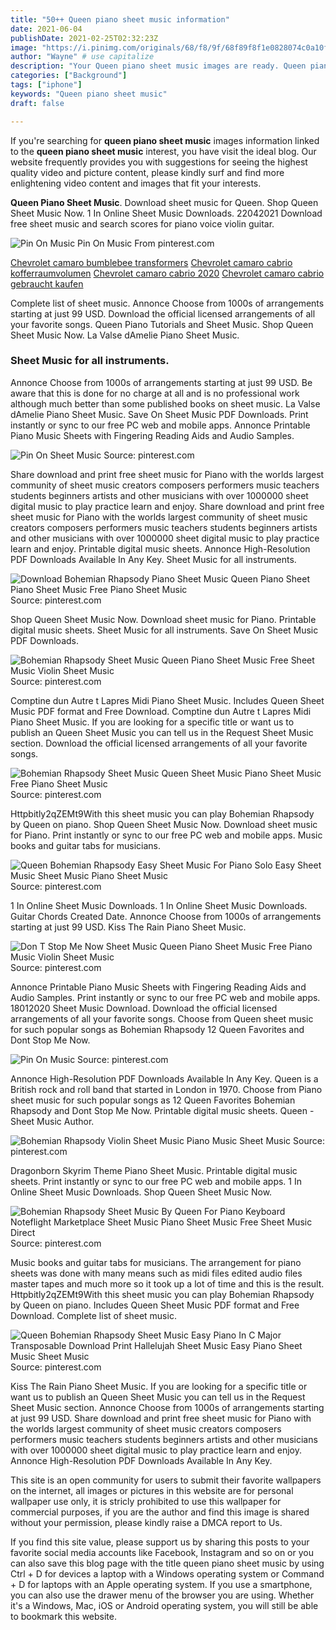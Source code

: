 ```yaml
---
title: "50++ Queen piano sheet music information"
date: 2021-06-04
publishDate: 2021-02-25T02:32:23Z
image: "https://i.pinimg.com/originals/68/f8/9f/68f89f8f1e0828074c0a10f8d639d8d2.gif"
author: "Wayne" # use capitalize
description: "Your Queen piano sheet music images are ready. Queen piano sheet music are a topic that is being searched for and liked by netizens now. You can Download the Queen piano sheet music files here. Find and Download all free images."
categories: ["Background"]
tags: ["iphone"]
keywords: "Queen piano sheet music"
draft: false

---
```


If you're searching for **queen piano sheet music** images information linked to the **queen piano sheet music** interest, you have visit the ideal  blog.  Our website frequently  provides you with  suggestions  for seeing  the highest  quality video and picture  content, please kindly surf and find more enlightening video content and images  that fit your interests.

**Queen Piano Sheet Music**. Download sheet music for Queen. Shop Queen Sheet Music Now. 1 In Online Sheet Music Downloads. 22042021 Download free sheet music and search scores for piano voice violin guitar.

![Pin On Music](https://i.pinimg.com/736x/d2/7e/83/d27e83974d9daa376e99b186c3379056.jpg "Pin On Music")
Pin On Music From pinterest.com

[Chevrolet camaro bumblebee transformers](/chevrolet-camaro-bumblebee-transformers/)
[Chevrolet camaro cabrio kofferraumvolumen](/chevrolet-camaro-cabrio-kofferraumvolumen/)
[Chevrolet camaro cabrio 2020](/chevrolet-camaro-cabrio-2020/)
[Chevrolet camaro cabrio gebraucht kaufen](/chevrolet-camaro-cabrio-gebraucht-kaufen/)

Complete list of sheet music. Annonce Choose from 1000s of arrangements starting at just 99 USD. Download the official licensed arrangements of all your favorite songs. Queen Piano Tutorials and Sheet Music. Shop Queen Sheet Music Now. La Valse dAmelie Piano Sheet Music.

### Sheet Music for all instruments.

Annonce Choose from 1000s of arrangements starting at just 99 USD. Be aware that this is done for no charge at all and is no professional work although much better than some published books on sheet music. La Valse dAmelie Piano Sheet Music. Save On Sheet Music PDF Downloads. Print instantly or sync to our free PC web and mobile apps. Annonce Printable Piano Music Sheets with Fingering Reading Aids and Audio Samples.


![Pin On Sheet Music](https://i.pinimg.com/originals/1f/3c/34/1f3c34f341d962174962f1d00ab1d290.png "Pin On Sheet Music")
Source: pinterest.com

Share download and print free sheet music for Piano with the worlds largest community of sheet music creators composers performers music teachers students beginners artists and other musicians with over 1000000 sheet digital music to play practice learn and enjoy. Share download and print free sheet music for Piano with the worlds largest community of sheet music creators composers performers music teachers students beginners artists and other musicians with over 1000000 sheet digital music to play practice learn and enjoy. Printable digital music sheets. Annonce High-Resolution PDF Downloads Available In Any Key. Sheet Music for all instruments.

![Download Bohemian Rhapsody Piano Sheet Music Queen Piano Sheet Piano Sheet Music Free Piano Sheet Music](https://i.pinimg.com/originals/3a/d5/39/3ad539bca13e0446cadc34049826953d.png "Download Bohemian Rhapsody Piano Sheet Music Queen Piano Sheet Piano Sheet Music Free Piano Sheet Music")
Source: pinterest.com

Shop Queen Sheet Music Now. Download sheet music for Piano. Printable digital music sheets. Sheet Music for all instruments. Save On Sheet Music PDF Downloads.

![Bohemian Rhapsody Sheet Music Queen Piano Sheet Music Free Sheet Music Violin Sheet Music](https://i.pinimg.com/originals/2d/ba/ce/2dbace13b525978c2538d0fc6227511a.jpg "Bohemian Rhapsody Sheet Music Queen Piano Sheet Music Free Sheet Music Violin Sheet Music")
Source: pinterest.com

Comptine dun Autre t Lapres Midi Piano Sheet Music. Includes Queen Sheet Music PDF format and Free Download. Comptine dun Autre t Lapres Midi Piano Sheet Music. If you are looking for a specific title or want us to publish an Queen Sheet Music you can tell us in the Request Sheet Music section. Download the official licensed arrangements of all your favorite songs.

![Bohemian Rhapsody Sheet Music Queen Sheet Music Piano Sheet Music Free Piano Sheet Music](https://i.pinimg.com/736x/81/6d/e3/816de3b9bc39b7d736ae15bf88c18822.jpg "Bohemian Rhapsody Sheet Music Queen Sheet Music Piano Sheet Music Free Piano Sheet Music")
Source: pinterest.com

Httpbitly2qZEMt9With this sheet music you can play Bohemian Rhapsody by Queen on piano. Shop Queen Sheet Music Now. Download sheet music for Piano. Print instantly or sync to our free PC web and mobile apps. Music books and guitar tabs for musicians.

![Queen Bohemian Rhapsody Easy Sheet Music For Piano Solo Easy Sheet Music Sheet Music Piano Sheet Music](https://i.pinimg.com/originals/21/7a/26/217a26dc42b9811694c3f7e50e273d68.png "Queen Bohemian Rhapsody Easy Sheet Music For Piano Solo Easy Sheet Music Sheet Music Piano Sheet Music")
Source: pinterest.com

1 In Online Sheet Music Downloads. 1 In Online Sheet Music Downloads. Guitar Chords Created Date. Annonce Choose from 1000s of arrangements starting at just 99 USD. Kiss The Rain Piano Sheet Music.

![Don T Stop Me Now Sheet Music Queen Piano Sheet Music Free Piano Music Violin Sheet Music](https://i.pinimg.com/originals/25/21/45/2521457dd1e5f583e92a9dfdd4daa691.jpg "Don T Stop Me Now Sheet Music Queen Piano Sheet Music Free Piano Music Violin Sheet Music")
Source: pinterest.com

Annonce Printable Piano Music Sheets with Fingering Reading Aids and Audio Samples. Print instantly or sync to our free PC web and mobile apps. 18012020 Sheet Music Download. Download the official licensed arrangements of all your favorite songs. Choose from Queen sheet music for such popular songs as Bohemian Rhapsody 12 Queen Favorites and Dont Stop Me Now.

![Pin On Music](https://i.pinimg.com/736x/d2/7e/83/d27e83974d9daa376e99b186c3379056.jpg "Pin On Music")
Source: pinterest.com

Annonce High-Resolution PDF Downloads Available In Any Key. Queen is a British rock and roll band that started in London in 1970. Choose from Piano sheet music for such popular songs as 12 Queen Favorites Bohemian Rhapsody and Dont Stop Me Now. Printable digital music sheets. Queen - Sheet Music Author.

![Bohemian Rhapsody Violin Sheet Music Piano Music Sheet Music](https://i.pinimg.com/originals/bd/9f/da/bd9fda1336300b55afd5bb57ea2a6522.png "Bohemian Rhapsody Violin Sheet Music Piano Music Sheet Music")
Source: pinterest.com

Dragonborn Skyrim Theme Piano Sheet Music. Printable digital music sheets. Print instantly or sync to our free PC web and mobile apps. 1 In Online Sheet Music Downloads. Shop Queen Sheet Music Now.

![Bohemian Rhapsody Sheet Music By Queen For Piano Keyboard Noteflight Marketplace Sheet Music Piano Sheet Music Free Sheet Music Direct](https://i.pinimg.com/originals/27/46/20/274620f29996017496dadb208093df42.png "Bohemian Rhapsody Sheet Music By Queen For Piano Keyboard Noteflight Marketplace Sheet Music Piano Sheet Music Free Sheet Music Direct")
Source: pinterest.com

Music books and guitar tabs for musicians. The arrangement for piano sheets was done with many means such as midi files edited audio files master tapes and much more so it took up a lot of time and this is the result. Httpbitly2qZEMt9With this sheet music you can play Bohemian Rhapsody by Queen on piano. Includes Queen Sheet Music PDF format and Free Download. Complete list of sheet music.

![Queen Bohemian Rhapsody Sheet Music Easy Piano In C Major Transposable Download Print Hallelujah Sheet Music Easy Piano Sheet Music Sheet Music](https://i.pinimg.com/originals/68/f8/9f/68f89f8f1e0828074c0a10f8d639d8d2.gif "Queen Bohemian Rhapsody Sheet Music Easy Piano In C Major Transposable Download Print Hallelujah Sheet Music Easy Piano Sheet Music Sheet Music")
Source: pinterest.com

Kiss The Rain Piano Sheet Music. If you are looking for a specific title or want us to publish an Queen Sheet Music you can tell us in the Request Sheet Music section. Annonce Choose from 1000s of arrangements starting at just 99 USD. Share download and print free sheet music for Piano with the worlds largest community of sheet music creators composers performers music teachers students beginners artists and other musicians with over 1000000 sheet digital music to play practice learn and enjoy. Annonce High-Resolution PDF Downloads Available In Any Key.

This site is an open community for users to submit their favorite wallpapers on the internet, all images or pictures in this website are for personal wallpaper use only, it is stricly prohibited to use this wallpaper for commercial purposes, if you are the author and find this image is shared without your permission, please kindly raise a DMCA report to Us.

If you find this site value, please support us by sharing this posts to your favorite social media accounts like Facebook, Instagram and so on or you can also save this blog page with the title queen piano sheet music by using Ctrl + D for devices a laptop with a Windows operating system or Command + D for laptops with an Apple operating system. If you use a smartphone, you can also use the drawer menu of the browser you are using. Whether it's a Windows, Mac, iOS or Android operating system, you will still be able to bookmark this website.
